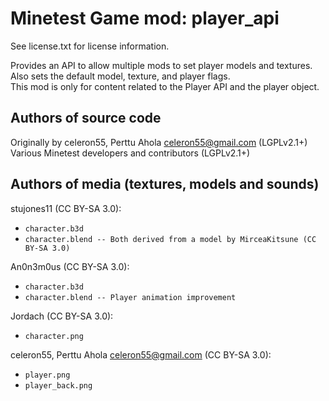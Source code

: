 Minetest Game mod: player_api
=============================
See license.txt for license information.

Provides an API to allow multiple mods to set player models and textures.<br>
Also sets the default model, texture, and player flags.<br>
This mod is only for content related to the Player API and the player object.

Authors of source code
----------------------
Originally by celeron55, Perttu Ahola <celeron55@gmail.com> (LGPLv2.1+)<br>
Various Minetest developers and contributors (LGPLv2.1+)

Authors of media (textures, models and sounds)
----------------------------------------------
stujones11 (CC BY-SA 3.0):
- `character.b3d`
- `character.blend -- Both derived from a model by MirceaKitsune (CC BY-SA 3.0)`

An0n3m0us (CC BY-SA 3.0):
- `character.b3d`
- `character.blend -- Player animation improvement`

Jordach (CC BY-SA 3.0):
- `character.png`

celeron55, Perttu Ahola <celeron55@gmail.com> (CC BY-SA 3.0):
- `player.png`
- `player_back.png`
